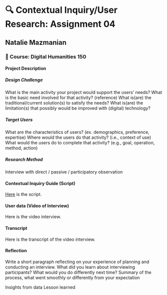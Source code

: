 # :mag: Contextual Inquiry/User Research: Assignment 04
## Natalie Mazmanian 
### :book: Course: Digital Humanities 150 

#### Project Description

##### Design Challenge
What is the main activity your project would support the users’ needs?
What is the basic need involved for that activity? (reference)
What is(are) the traditional/current solution(s) to satisfy the needs?
What is(are) the limitation(s) that possibly would be improved with (digital) technology?

##### Target Users
What are the characteristics of users? (ex. demographics, preference, expertise) 
Where would the users do that activity? (i.e., context of use)
What would the users do to complete that activity? (e.g., goal, operation, method, action)

##### Research Method
Interview with direct / passive / participatory observation

#### Contextual Inquiry Guide (Script)
[Here](https://docs.google.com/document/d/1sUVS1RdlKtE3BjtAF7w7e-kYue_q82idYW5RuKHb8IU/edit?usp=sharing) is the script.

#### User data (Video of Interview)
Here is the video interview.

#### Transcript
Here is the transcript of the video interview.

#### Reflection
Write a short paragraph reflecting on your experience of planning and conducting an interview. What did you learn about interviewing participants? What would you do differently next time?
Summary of the process, what went smoothly or differently from your expectation

Insights from data
Lesson learned
